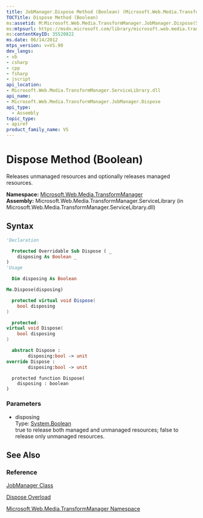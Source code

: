 ```yaml
---
title: JobManager.Dispose Method (Boolean) (Microsoft.Web.Media.TransformManager)
TOCTitle: Dispose Method (Boolean)
ms:assetid: M:Microsoft.Web.Media.TransformManager.JobManager.Dispose(System.Boolean)
ms:mtpsurl: https://msdn.microsoft.com/library/microsoft.web.media.transformmanager.jobmanager.dispose(v=VS.90)
ms:contentKeyID: 35520822
ms.date: 06/14/2012
mtps_version: v=VS.90
dev_langs:
- vb
- csharp
- cpp
- fsharp
- jscript
api_location:
- Microsoft.Web.Media.TransformManager.ServiceLibrary.dll
api_name:
- Microsoft.Web.Media.TransformManager.JobManager.Dispose
api_type:
  - Assembly
topic_type:
- apiref
product_family_name: VS
---
```


# Dispose Method (Boolean)

Releases unmanaged resources and optionally releases managed resources.

**Namespace:**  [Microsoft.Web.Media.TransformManager](microsoft-web-media-transformmanager-namespace.md)  
**Assembly:**  Microsoft.Web.Media.TransformManager.ServiceLibrary (in Microsoft.Web.Media.TransformManager.ServiceLibrary.dll)

## Syntax

```vb
'Declaration

  Protected Overridable Sub Dispose ( _
    disposing As Boolean _
)
'Usage

  Dim disposing As Boolean

Me.Dispose(disposing)
```

```csharp
  protected virtual void Dispose(
    bool disposing
)
```

```cpp
  protected:
virtual void Dispose(
    bool disposing
)
```

``` fsharp
  abstract Dispose : 
        disposing:bool -> unit 
override Dispose : 
        disposing:bool -> unit 
```

```jscript
  protected function Dispose(
    disposing : boolean
)
```

### Parameters

  - disposing  
    Type: [System.Boolean](https://msdn.microsoft.com/library/a28wyd50)  
    true to release both managed and unmanaged resources; false to release only unmanaged resources.  

## See Also

### Reference

[JobManager Class](jobmanager-class-microsoft-web-media-transformmanager.md)

[Dispose Overload](jobmanager-dispose-method-microsoft-web-media-transformmanager.md)

[Microsoft.Web.Media.TransformManager Namespace](microsoft-web-media-transformmanager-namespace.md)
